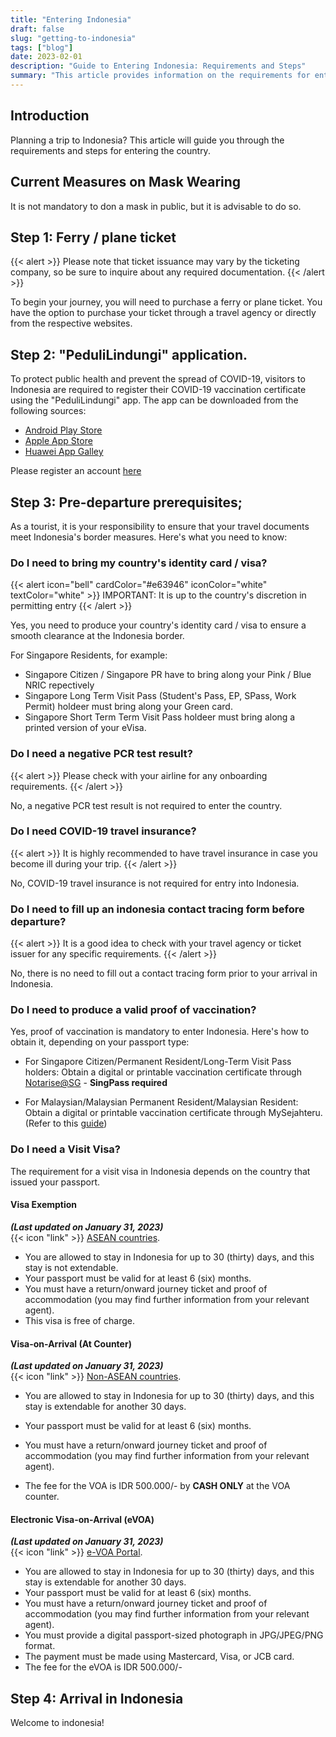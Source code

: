 ```yaml
---
title: "Entering Indonesia"
draft: false
slug: "getting-to-indonesia"
tags: ["blog"]
date: 2023-02-01
description: "Guide to Entering Indonesia: Requirements and Steps"
summary: "This article provides information on the requirements for entering Indonesia, including steps for obtaining a ferry/plane ticket, downloading the PeduliLindungi app, and fulfilling pre-departure prerequisites such as proof of vaccination. Information on visit visas and arrival in Indonesia is also included."
---
```


## Introduction

Planning a trip to Indonesia? This article will guide you through the requirements and steps for entering the country.

## Current Measures on Mask Wearing

It is not mandatory to don a mask in public, but it is advisable to do so.

## Step 1: Ferry / plane ticket

{{< alert >}}
Please note that ticket issuance may vary by the ticketing company, so be sure to inquire about any required documentation.
{{< /alert >}}

To begin your journey, you will need to purchase a ferry or plane ticket. You have the option to purchase your ticket through a travel agency or directly from the respective websites. 

## Step 2: "PeduliLindungi" application.

To protect public health and prevent the spread of COVID-19, visitors to Indonesia are required to register their COVID-19 vaccination certificate using the "PeduliLindungi" app. The app can be downloaded from the following sources:

- [Android Play Store](http://bit.ly/Android-PL)
- [Apple App Store](https://apple.co/2K7TNj1)
- [Huawei App Galley](https://appgallery.huawei.com/#/app/C102542717)

Please register an account [here](https://www.pedulilindungi.id/register)

## Step 3: Pre-departure prerequisites;

As a tourist, it is your responsibility to ensure that your travel documents meet Indonesia's border measures. Here's what you need to know:

### Do I need to bring my country's identity card / visa?

{{< alert icon="bell" cardColor="#e63946" iconColor="white" textColor="white" >}}
IMPORTANT: It is up to the country's discretion in permitting entry
{{< /alert >}}

Yes, you need to produce your country's identity card / visa to ensure a smooth clearance at the Indonesia border.

For Singapore Residents, for example:
- Singapore Citizen / Singapore PR have to bring along your Pink / Blue NRIC repectively
- Singapore Long Term Visit Pass (Student's Pass, EP, SPass, Work Permit) holdeer must bring along your Green card.
- Singapore Short Term Term Visit Pass holdeer must bring along a printed version of your eVisa.

### Do I need a negative PCR test result?

{{< alert >}}
Please check with your airline for any onboarding requirements.
{{< /alert >}}

No, a negative PCR test result is not required to enter the country. 


### Do I need COVID-19 travel insurance?

{{< alert >}}
It is highly recommended to have travel insurance in case you become ill during your trip.
{{< /alert >}}

No, COVID-19 travel insurance is not required for entry into Indonesia. 

### Do I need to fill up an indonesia contact tracing form before departure?

{{< alert >}}
It is a good idea to check with your travel agency or ticket issuer for any specific requirements.
{{< /alert >}}

No, there is no need to fill out a contact tracing form prior to your arrival in Indonesia. 

### Do I need to produce a valid proof of vaccination?

Yes, proof of vaccination is mandatory to enter Indonesia. Here's how to obtain it, depending on your passport type:

- For Singapore Citizen/Permanent Resident/Long-Term Visit Pass holders: Obtain a digital or printable vaccination certificate through [Notarise@SG](https://www.notarise.gov.sg/) - <b>SingPass required </b>

- For Malaysian/Malaysian Permanent Resident/Malaysian Resident: Obtain a digital or printable vaccination certificate through MySejahteru. (Refer to this [guide](https://www.techarp.com/software/vaccine-certificate-pdf-guide/))

### Do I need a Visit Visa?

The requirement for a visit visa in Indonesia depends on the country that issued your passport.

#### Visa Exemption

<b><i>(Last updated on January 31, 2023)</i></b><br>
{{< icon "link" >}} [ASEAN countries](https://kemlu.go.id/singapore/en/pages/bebas_visa_kunjungan%28bvk%29/754/about-service#:~:text=FREE%20VISA%20FOR%20ASEAN%20TOURISTS%20(30%20DAYS%20ONLY)%3A). <br>

- You are allowed to stay in Indonesia for up to 30 (thirty) days, and this stay is not extendable.
- Your passport must be valid for at least 6 (six) months.
- You must have a return/onward journey ticket and proof of accommodation (you may find further information from your relevant agent).
- This visa is free of charge.


#### Visa-on-Arrival (At Counter)

<b><i>(Last updated on January 31, 2023)</i></b><br>
{{< icon "link" >}} [Non-ASEAN countries](https://kemlu.go.id/singapore/en/pages/voa/753/about-service). <br>


- You are allowed to stay in Indonesia for up to 30 (thirty) days, and this stay is extendable for another 30 days.
- Your passport must be valid for at least 6 (six) months.
- You must have a return/onward journey ticket and proof of accommodation (you may find further information from your relevant agent).

- The fee for the VOA is IDR 500.000/- by **CASH ONLY** at the VOA counter.

#### Electronic Visa-on-Arrival (eVOA)

<b><i>(Last updated on January 31, 2023)</i></b><br>
{{< icon "link" >}} [e-VOA Portal](https://molina.imigrasi.go.id/#e-voa). <br>

- You are allowed to stay in Indonesia for up to 30 (thirty) days, and this stay is extendable for another 30 days.
- Your passport must be valid for at least 6 (six) months.
- You must have a return/onward journey ticket and proof of accommodation (you may find further information from your relevant agent).
- You must provide a digital passport-sized photograph in JPG/JPEG/PNG format.
- The payment must be made using Mastercard, Visa, or JCB card.
- The fee for the eVOA is IDR 500.000/-

## Step 4: Arrival in Indonesia

Welcome to indonesia!


